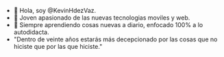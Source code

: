 - 👋 Hola, soy @KevinHdezVaz.
- 👀 Joven apasionado de las nuevas tecnologias moviles y web.
- 🌱 Siempre aprendiendo cosas nuevas a diario, enfocado 100% a lo autodidacta.
- "Dentro de veinte años estarás más decepcionado por las cosas que no hiciste que por las que hiciste."
<!---
KevinHdezVaz/KevinHdezVaz is a ✨ special ✨ repository because its `README.md` (this file) appears on your GitHub profile.
You can click the Preview link to take a look at your changes.
--->
